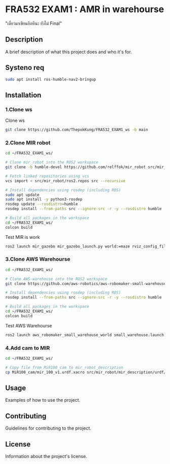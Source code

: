 # FRA532 EXAM1 : AMR in warehourse

"เดี่ยวมาเขียนอีกทีนะ ยังไม่ Final"

## Description
A brief description of what this project does and who it's for.

## Systeno req
```bash
sudo apt install ros-humble-nav2-bringup
```

## Installation
### 1.Clone ws
Clone ws
```bash
git clone https://github.com/ThepokKung/FRA532_EXAM1_ws -b main

```
### 2.Clone MIR robot
```bash
cd ~/FRA532_EXAM1_ws/

# Clone mir_robot into the ROS2 workspace
git clone -b humble-devel https://github.com/relffok/mir_robot src/mir_robot

# Fetch linked repositories using vcs
vcs import < src/mir_robot/ros2.repos src --recursive

# Install dependencies using rosdep (including ROS)
sudo apt update
sudo apt install -y python3-rosdep
rosdep update --rosdistro=humble
rosdep install --from-paths src --ignore-src -r -y --rosdistro humble

# Build all packages in the workspace
cd ~/FRA532_EXAM1_ws/
colcon build
```

Test MIR is work
```bash
ros2 launch mir_gazebo mir_gazebo_launch.py world:=maze rviz_config_file:=$(ros2 pkg prefix mir_navigation)/share/mir_navigation/rviz/mir_nav.rviz
```

### 3.Clone AWS Warehourse

```bash
cd ~/FRA532_EXAM1_ws/

# Clone AWS-warehouse into the ROS2 workspace
git clone https://github.com/aws-robotics/aws-robomaker-small-warehouse-world.git -b ros2 src/aws-robomaker-small-warehouse-world

# Install dependencies using rosdep (including ROS)
rosdep install --from-paths src --ignore-src -r -y --rosdistro humble

# Build all packages in the workspace
cd ~/FRA532_EXAM1_ws/
colcon build
```

Test AWS Warehourse

```bash
ros2 launch aws_robomaker_small_warehouse_world small_warehouse.launch.py
```

### 4.Add cam to MIR

```bash
cd ~/FRA532_EXAM1_ws/

# Copy file from MiR100_cam to mir_robot_description
cp MiR100_cam/mir_100_v1.urdf.xacro src/mir_robot/mir_description/urdf/include/mir_100_v1.urdf.xacro 
```

## Usage
Examples of how to use the project.

## Contributing
Guidelines for contributing to the project.

## License
Information about the project's license.
